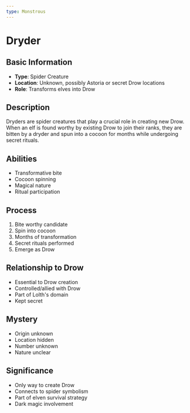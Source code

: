 ```yaml
---
type: Monstrous
---
```


# Dryder

## Basic Information
- **Type**: Spider Creature
- **Location**: Unknown, possibly Astoria or secret Drow locations
- **Role**: Transforms elves into Drow

## Description
Dryders are spider creatures that play a crucial role in creating new Drow. When an elf is found worthy by existing Drow to join their ranks, they are bitten by a dryder and spun into a cocoon for months while undergoing secret rituals.

## Abilities
- Transformative bite
- Cocoon spinning
- Magical nature
- Ritual participation

## Process
1. Bite worthy candidate
2. Spin into cocoon
3. Months of transformation
4. Secret rituals performed
5. Emerge as Drow

## Relationship to Drow
- Essential to Drow creation
- Controlled/allied with Drow
- Part of Lolth's domain
- Kept secret

## Mystery
- Origin unknown
- Location hidden
- Number unknown
- Nature unclear

## Significance
- Only way to create Drow
- Connects to spider symbolism
- Part of elven survival strategy
- Dark magic involvement